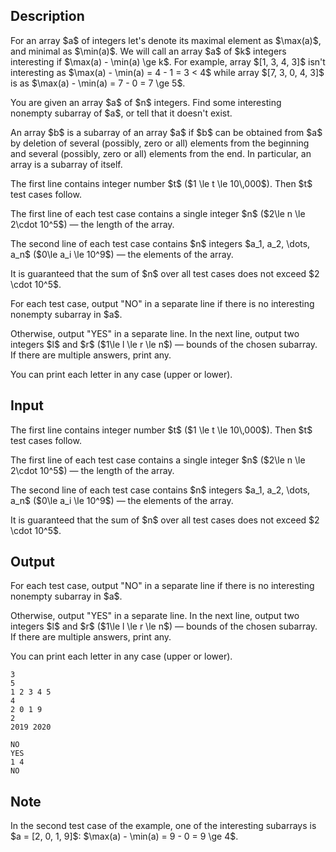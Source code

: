 ## Description

<div><p>For an array $a$ of integers let's denote its maximal element as $\max(a)$, and minimal as $\min(a)$. We will call an array $a$ of $k$ integers <span class="tex-font-style-bf">interesting</span> if $\max(a) - \min(a) \ge k$. For example, array $[1, 3, 4, 3]$ isn't interesting as $\max(a) - \min(a) = 4 - 1 = 3 &lt; 4$ while array $[7, 3, 0, 4, 3]$ is as $\max(a) - \min(a) = 7 - 0 = 7 \ge 5$.</p><p>You are given an array $a$ of $n$ integers. Find some interesting <span class="tex-font-style-bf">nonempty</span> subarray of $a$, or tell that it doesn't exist.</p><p>An array $b$ is a subarray of an array $a$ if $b$ can be obtained from $a$ by deletion of several (possibly, zero or all) elements from the beginning and several (possibly, zero or all) elements from the end. In particular, an array is a subarray of itself.</p></div><div class="input-specification"><p>The first line contains integer number $t$ ($1 \le t \le 10\,000$). Then $t$ test cases follow.</p><p>The first line of each test case contains a single integer $n$ ($2\le n \le 2\cdot 10^5$)&nbsp;— the length of the array.</p><p>The second line of each test case contains $n$ integers $a_1, a_2, \dots, a_n$ ($0\le a_i \le 10^9$)&nbsp;— the elements of the array.</p><p>It is guaranteed that the sum of $n$ over all test cases does not exceed $2 \cdot 10^5$.</p></div><div class="output-specification"><p>For each test case, output "<span class="tex-font-style-tt">NO</span>" in a separate line if there is no interesting nonempty subarray in $a$. </p><p>Otherwise, output "<span class="tex-font-style-tt">YES</span>" in a separate line. In the next line, output two integers $l$ and $r$ ($1\le l \le r \le n$)&nbsp;— bounds of the chosen subarray. If there are multiple answers, print any.</p><p>You can print each letter in any case (upper or lower).</p></div>

## Input

<p>The first line contains integer number $t$ ($1 \le t \le 10\,000$). Then $t$ test cases follow.</p><p>The first line of each test case contains a single integer $n$ ($2\le n \le 2\cdot 10^5$)&nbsp;— the length of the array.</p><p>The second line of each test case contains $n$ integers $a_1, a_2, \dots, a_n$ ($0\le a_i \le 10^9$)&nbsp;— the elements of the array.</p><p>It is guaranteed that the sum of $n$ over all test cases does not exceed $2 \cdot 10^5$.</p>

## Output

<p>For each test case, output "<span class="tex-font-style-tt">NO</span>" in a separate line if there is no interesting nonempty subarray in $a$. </p><p>Otherwise, output "<span class="tex-font-style-tt">YES</span>" in a separate line. In the next line, output two integers $l$ and $r$ ($1\le l \le r \le n$)&nbsp;— bounds of the chosen subarray. If there are multiple answers, print any.</p><p>You can print each letter in any case (upper or lower).</p>





```input1
3
5
1 2 3 4 5
4
2 0 1 9
2
2019 2020
```




```output1
NO
YES
1 4
NO
```



## Note

<p>In the second test case of the example, one of the interesting subarrays is $a = [2, 0, 1, 9]$: $\max(a) - \min(a) = 9 - 0 = 9 \ge 4$.</p>

